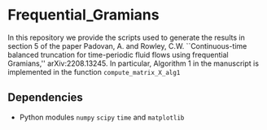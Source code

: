 # Frequential_Gramians

In this repository we provide the scripts used to generate the results in section 5 of the paper Padovan, A. and Rowley, C.W. ``Continuous-time balanced truncation for time-periodic fluid flows using frequential Gramians,'' arXiv:2208.13245. In particular, Algorithm 1 in the manuscript is implemented in the function `compute_matrix_X_alg1` 

## Dependencies
- Python modules `numpy` `scipy` `time` and `matplotlib`

